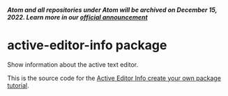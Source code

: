 ##### Atom and all repositories under Atom will be archived on December 15, 2022. Learn more in our [official announcement](https://github.blog/2022-06-08-sunsetting-atom/)
 # active-editor-info package

Show information about the active text editor.

This is the source code for the [Active Editor Info create your own package tutorial](https://atom.io/docs/latest/hacking-atom-package-active-editor-info).
